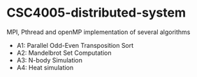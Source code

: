 # CSC4005-distributed-system

MPI, Pthread and openMP implementation of several algorithms

- A1: Parallel Odd-Even Transposition Sort
- A2: Mandelbrot Set Computation
- A3: N-body Simulation
- A4: Heat simulation

